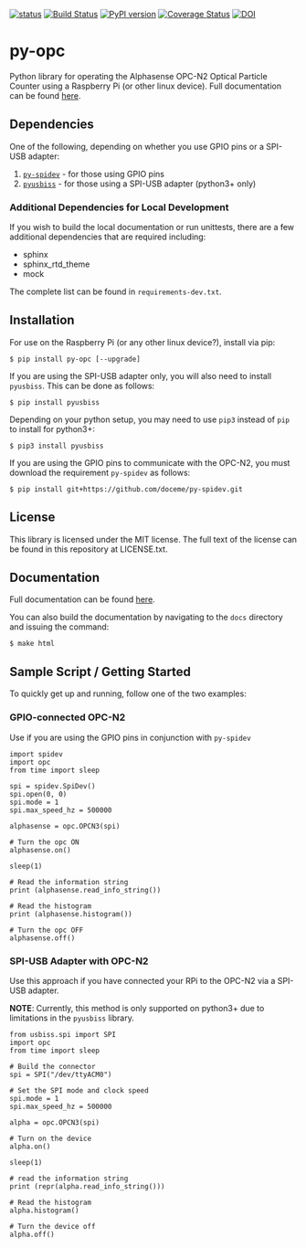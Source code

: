 [![status](http://joss.theoj.org/papers/049f6d3dab9391e8353484028148dd0d/status.svg)](http://joss.theoj.org/papers/049f6d3dab9391e8353484028148dd0d)
[![Build Status](https://travis-ci.org/dhhagan/py-opc.svg?branch=develop)](https://travis-ci.org/dhhagan/py-opc)
[![PyPI version](https://badge.fury.io/py/py-opc.svg)](https://badge.fury.io/py/py-opc)
[![Coverage Status](https://coveralls.io/repos/dhhagan/py-opc/badge.svg?branch=master&service=github)](https://coveralls.io/github/dhhagan/py-opc?branch=master)
[![DOI](https://zenodo.org/badge/30832320.svg)](https://zenodo.org/badge/latestdoi/30832320)

# py-opc

Python library for operating the Alphasense OPC-N2 Optical Particle Counter using a Raspberry Pi (or other linux device). Full documentation can be found [here](http://py-opc.readthedocs.org/en/latest/).


## Dependencies

One of the following, depending on whether you use GPIO pins or a SPI-USB adapter:

  1. [`py-spidev`](https://github.com/doceme/py-spidev) - for those using GPIO pins
  1. [`pyusbiss`](https://github.com/dancingquanta/pyusbiss) - for those using a SPI-USB adapter (python3+ only)

### Additional Dependencies for Local Development

If you wish to build the local documentation or run unittests, there are a few additional dependencies that are required including:

  * sphinx
  * sphinx_rtd_theme
  * mock

The complete list can be found in `requirements-dev.txt`.


## Installation

For use on the Raspberry Pi (or any other linux device?), install via pip:

    $ pip install py-opc [--upgrade]

If you are using the SPI-USB adapter only, you will also need to install `pyusbiss`. This can be done as follows:

    $ pip install pyusbiss

Depending on your python setup, you may need to use `pip3` instead of `pip` to install for python3+:

    $ pip3 install pyusbiss

If you are using the GPIO pins to communicate with the OPC-N2, you must download the requirement `py-spidev` as follows:

    $ pip install git+https://github.com/doceme/py-spidev.git


## License

  This library is licensed under the MIT license. The full text of the license can be found in this repository at LICENSE.txt.

## Documentation

  Full documentation can be found [here](http://py-opc.readthedocs.org/en/latest/).

  You can also build the documentation by navigating to the `docs` directory and issuing the command:

    $ make html


## Sample Script / Getting Started

To quickly get up and running, follow one of the two examples:

### GPIO-connected OPC-N2

Use if you are using the GPIO pins in conjunction with `py-spidev`

    import spidev
    import opc
    from time import sleep

    spi = spidev.SpiDev()
    spi.open(0, 0)
    spi.mode = 1
    spi.max_speed_hz = 500000

    alphasense = opc.OPCN3(spi)

    # Turn the opc ON
    alphasense.on()

    sleep(1)

    # Read the information string
    print (alphasense.read_info_string())

    # Read the histogram
    print (alphasense.histogram())

    # Turn the opc OFF
    alphasense.off()

### SPI-USB Adapter with OPC-N2

Use this approach if you have connected your RPi to the OPC-N2 via a SPI-USB adapter.

**NOTE**: Currently, this method is only supported on python3+ due to limitations in the `pyusbiss` library.

    from usbiss.spi import SPI
    import opc
    from time import sleep

    # Build the connector
    spi = SPI("/dev/ttyACM0")

    # Set the SPI mode and clock speed
    spi.mode = 1
    spi.max_speed_hz = 500000

    alpha = opc.OPCN3(spi)

    # Turn on the device
    alpha.on()

    sleep(1)

    # read the information string
    print (repr(alpha.read_info_string()))

    # Read the histogram
    alpha.histogram()

    # Turn the device off
    alpha.off()
